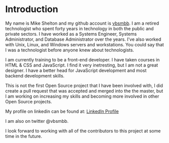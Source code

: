 # Introduction

My name is Mike Shelton and my github account is
[vbsmbb](https://github.com/vbsmbb). I am a retired technologist who spent
forty years in technology in both the public and private sectors. I have
worked as a Systems Engineer, Systems Administrator, and Database
Administrator over the years. I've also worked with Unix, Linux, and Windows
servers and workstations. You could say that I was a technologist before anyone
knew about technologists.

I am currently training to be a front-end developer. I have taken courses
in HTML & CSS and JavaScript. I find it very inetresting, but I am not a
great designer. I have a better head for JavaScript development and most
backend development skills.

This is not the first Open Source project that I have been involved with,
I did create a pull request that was accepted and merged into the the master,
but I am working on increasing my skills and becoming more involved in other
Open Source projects.

My profile on linkedin can be found at:
[LinkedIn Profile](https://www.linkedin.com/in/cmikeshelton/)

I am also on twitter @vbsmbb.

I look forward to working with all of the contributors to this project at some
time in the future.
